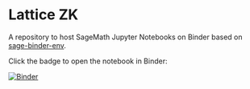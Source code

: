 # Lattice ZK

A repository to host SageMath Jupyter Notebooks on Binder based on [sage-binder-env](https://github.com/sagemath/sage-binder-env/).

Click the badge to open the notebook in Binder:

[![Binder](https://mybinder.org/badge_logo.svg)](BOOP)
